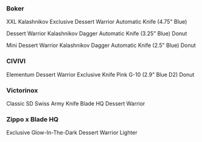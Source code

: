 ### Boker

XXL Kalashnikov Exclusive Dessert Warrior Automatic Knife (4.75" Blue)

Dessert Warrior Kalashnikov Dagger Automatic Knife (3.25" Blue) Donut

Mini Dessert Warrior Kalashnikov Dagger Automatic Knife (2.5" Blue) Donut

### CIVIVI

Elementum Dessert Warrior Exclusive Knife Pink G-10 (2.9" Blue D2) Donut

### Victorinox

Classic SD Swiss Army Knife Blade HQ Dessert Warrior

### Zippo x Blade HQ 

Exclusive Glow-In-The-Dark Dessert Warrior Lighter